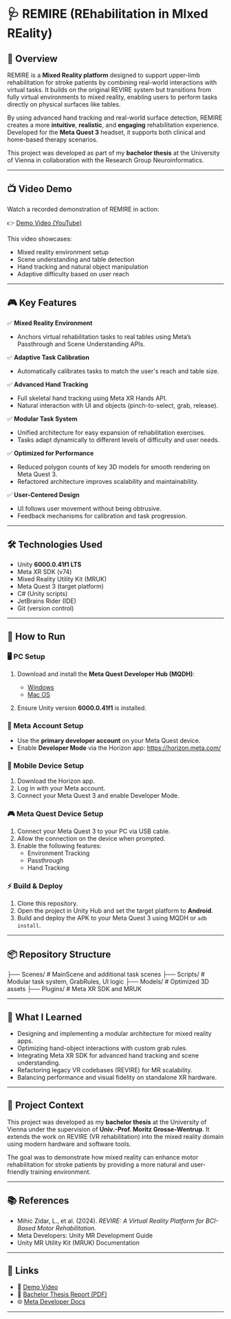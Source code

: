 # 🩺 REMIRE (REhabilitation in MIxed REality)

## 📖 Overview
REMIRE is a **Mixed Reality platform** designed to support upper-limb rehabilitation for stroke patients by combining real-world interactions with virtual tasks. It builds on the original REVIRE system but transitions from fully virtual environments to mixed reality, enabling users to perform tasks directly on physical surfaces like tables.

By using advanced hand tracking and real-world surface detection, REMIRE creates a more **intuitive**, **realistic**, and **engaging** rehabilitation experience. Developed for the **Meta Quest 3** headset, it supports both clinical and home-based therapy scenarios.

This project was developed as part of my **bachelor thesis** at the University of Vienna in collaboration with the Research Group Neuroinformatics.

---

## 📺 Video Demo

Watch a recorded demonstration of REMIRE in action:

👉 [Demo Video (YouTube)](https://youtu.be/nfDLXtWaKgo)

This video showcases:
- Mixed reality environment setup
- Scene understanding and table detection
- Hand tracking and natural object manipulation
- Adaptive difficulty based on user reach

---

## 🎮 Key Features
✅ **Mixed Reality Environment**
- Anchors virtual rehabilitation tasks to real tables using Meta’s Passthrough and Scene Understanding APIs.

✅ **Adaptive Task Calibration**
- Automatically calibrates tasks to match the user's reach and table size.

✅ **Advanced Hand Tracking**
- Full skeletal hand tracking using Meta XR Hands API.
- Natural interaction with UI and objects (pinch-to-select, grab, release).

✅ **Modular Task System**
- Unified architecture for easy expansion of rehabilitation exercises.
- Tasks adapt dynamically to different levels of difficulty and user needs.

✅ **Optimized for Performance**
- Reduced polygon counts of key 3D models for smooth rendering on Meta Quest 3.
- Refactored architecture improves scalability and maintainability.

✅ **User-Centered Design**
- UI follows user movement without being obtrusive.
- Feedback mechanisms for calibration and task progression.

---

## 🛠 Technologies Used
- Unity **6000.0.41f1 LTS**
- Meta XR SDK (v74)
- Mixed Reality Utility Kit (MRUK)
- Meta Quest 3 (target platform)
- C# (Unity scripts)
- JetBrains Rider (IDE)
- Git (version control)

---

## 🚀 How to Run

### 🖥 PC Setup
1. Download and install the **Meta Quest Developer Hub (MQDH)**:
   - [Windows](https://developers.meta.com/horizon/downloads/package/oculus-developer-hub-win/)
   - [Mac OS](https://developers.meta.com/horizon/downloads/package/oculus-developer-hub-mac/)

2. Ensure Unity version **6000.0.41f1** is installed.

### 👤 Meta Account Setup
- Use the **primary developer account** on your Meta Quest device.
- Enable **Developer Mode** via the Horizon app: https://horizon.meta.com/

### 📱 Mobile Device Setup
1. Download the Horizon app.
2. Log in with your Meta account.
3. Connect your Meta Quest 3 and enable Developer Mode.

### 🎮 Meta Quest Device Setup
1. Connect your Meta Quest 3 to your PC via USB cable.
2. Allow the connection on the device when prompted.
3. Enable the following features:
   - Environment Tracking
   - Passthrough
   - Hand Tracking

### ⚡ Build & Deploy
1. Clone this repository.
2. Open the project in Unity Hub and set the target platform to **Android**.
3. Build and deploy the APK to your Meta Quest 3 using MQDH or `adb install`.

---

## 📦 Repository Structure
├── Scenes/ # MainScene and additional task scenes
├── Scripts/ # Modular task system, GrabRules, UI logic
├── Models/ # Optimized 3D assets
├── Plugins/ # Meta XR SDK and MRUK

---

## 📝 What I Learned
- Designing and implementing a modular architecture for mixed reality apps.
- Optimizing hand-object interactions with custom grab rules.
- Integrating Meta XR SDK for advanced hand tracking and scene understanding.
- Refactoring legacy VR codebases (REVIRE) for MR scalability.
- Balancing performance and visual fidelity on standalone XR hardware.

---

## 🏥 Project Context
This project was developed as my **bachelor thesis** at the University of Vienna under the supervision of **Univ.-Prof. Moritz Grosse-Wentrup**. It extends the work on REVIRE (VR rehabilitation) into the mixed reality domain using modern hardware and software tools.

The goal was to demonstrate how mixed reality can enhance motor rehabilitation for stroke patients by providing a more natural and user-friendly training environment.

---

## 📚 References
- Mihic Zidar, L., et al. (2024). *REVIRE: A Virtual Reality Platform for BCI-Based Motor Rehabilitation.*
- Meta Developers: Unity MR Development Guide
- Unity MR Utility Kit (MRUK) Documentation

---

## 🔗 Links
- 🎥 [Demo Video](https://youtu.be/nfDLXtWaKgo)
- 📖 [Bachelor Thesis Report (PDF)](docs/REMIRE-Thesis.pdf)
- 🌐 [Meta Developer Docs](https://developers.meta.com/horizon/develop/unity)

---

